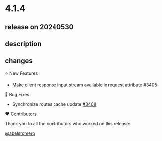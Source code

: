 # 4.1.4

## release on 20240530

## description

## changes

⭐ New Features

* Make client response input stream available in request attribute <a href="https://github.com/spring-cloud/spring-cloud-gateway/issues/3405" data-hovercard-type="issue" data-hovercard-url="/spring-cloud/spring-cloud-gateway/issues/3405/hovercard">#3405</a>

🐞 Bug Fixes

* Synchronize routes cache update <a href="https://github.com/spring-cloud/spring-cloud-gateway/pull/3408" data-hovercard-type="pull_request" data-hovercard-url="/spring-cloud/spring-cloud-gateway/pull/3408/hovercard">#3408</a>

❤️ Contributors

Thank you to all the contributors who worked on this release:

<a class="user-mention notranslate" data-hovercard-type="user" data-hovercard-url="/users/abelsromero/hovercard" data-octo-click="hovercard-link-click" data-octo-dimensions="link_type:self" href="https://github.com/abelsromero">@abelsromero</a>

